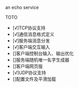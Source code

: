 an echo service

TOTO
+ [√]TCP协议支持
+ [√]通信消息格式定义
+ [√]服务端消息分发
+ [√]客户端交互输入
+ []客户端控制台输入、输出优化
+ []服务端随机唯一名字生成器
+ []客户端网页版
+ [√]UDP协议支持
+ []配置文件及平滑加载
